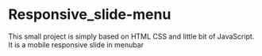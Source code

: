 # Responsive_slide-menu
This small project is simply based on HTML CSS and little bit of JavaScript.
It is a mobile responsive slide in menubar
